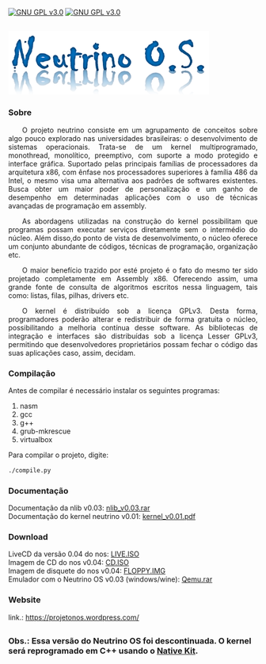 [![GNU GPL v3.0](http://www.gnu.org/graphics/lgplv3-88x31.png)](http://www.gnu.org/licenses/lgpl.html)
[![GNU GPL v3.0](http://www.gnu.org/graphics/gplv3-88x31.png)](http://www.gnu.org/licenses/gpl.html)

##
![NeutrinoOs](https://raw.githubusercontent.com/AlissonLinhares/NeutrinoOS/master/NEUTRINO/RES/NeutrinoLogo.png)

### Sobre
<p style="text-indent: 2em;" align="justify">
O projeto neutrino consiste em um agrupamento de conceitos sobre algo pouco explorado nas universidades brasileiras: o desenvolvimento de sistemas operacionais. Trata-se de um kernel multiprogramado, monothread, monolítico, preemptivo, com suporte a modo protegido e interface gráfica. Suportado pelas principais famílias de processadores da arquitetura x86, com ênfase nos processadores superiores à família 486 da Intel, o mesmo visa uma alternativa aos padrões de softwares existentes. Busca obter um maior poder de personalização e um ganho de desempenho em determinadas aplicações com o uso de técnicas avançadas de programação em assembly.
</p>

<p style="text-indent: 2em;" align="justify">
As abordagens utilizadas na construção do kernel possibilitam que programas possam executar serviços diretamente sem o intermédio do núcleo. Além disso,do ponto de vista de desenvolvimento, o núcleo oferece um conjunto abundante de códigos, técnicas de programação, organização etc.
</p>


<p style="text-indent: 2em;" align="justify">
O maior benefício trazido por esté projeto é o fato do mesmo ter sido projetado completamente em Assembly x86. Oferecendo assim, uma grande fonte de consulta de algoritmos escritos nessa linguagem, tais como: listas, filas, pilhas, drivers etc.
</p>

<p style="text-indent: 2em;" align="justify">
O kernel é distribuído sob a licença GPLv3. Desta forma, programadores poderão alterar e redistribuir de forma gratuita o núcleo, possibilitando a melhoria contínua desse software. As bibliotecas de integração e interfaces são distribuídas sob a licença Lesser GPLv3, permitindo que desenvolvedores proprietários possam fechar o código das suas aplicações caso, assim, decidam.
</p>

### Compilação
Antes de compilar é necessário instalar os seguintes programas:
1. nasm
2. gcc
3. g++
4. grub-mkrescue
5. virtualbox

Para compilar o projeto, digite:
```sh
./compile.py
```
### Documentação
Documentação da nlib v0.03: <a href="https://github.com/AlissonLinhares/NeutrinoOS/blob/master/NEUTRINO/LIB/DOC/nlib_v0.03.rar?raw=true">nlib_v0.03.rar</a><br>
Documentação do kernel neutrino v0.01: <a href="https://github.com/AlissonLinhares/NeutrinoOS/blob/master/NEUTRINO/KERNEL/DOC/kernel_v0.01.pdf">kernel_v0.01.pdf</a><br>

### Download
LiveCD da versão 0.04 do nos: <a href="https://raw.githubusercontent.com/AlissonLinhares/NeutrinoOS/master/NEUTRINO/RES/LIVE.ISO">LIVE.ISO</a><br>
Imagem de CD do nos v0.04: <a href="https://raw.githubusercontent.com/AlissonLinhares/NeutrinoOS/master/NEUTRINO/RES/CD.ISO">CD.ISO</a><br>
Imagem de disquete do nos v0.04: <a href="https://raw.githubusercontent.com/AlissonLinhares/NeutrinoOS/master/NEUTRINO/RES/FLOPPY.IMG">FLOPPY.IMG</a><br>
Emulador com o Neutrino OS v0.03 (windows/wine): <a href="https://raw.githubusercontent.com/AlissonLinhares/NeutrinoOS/master/NEUTRINO/RES/Qemu.rar">Qemu.rar</a><br>

### Website
link.: https://projetonos.wordpress.com/

##
### Obs.: Essa versão do Neutrino OS foi descontinuada. O kernel será reprogramado em C++ usando o <a href="https://github.com/AlissonLinhares/NativeKit">Native Kit</a>.
